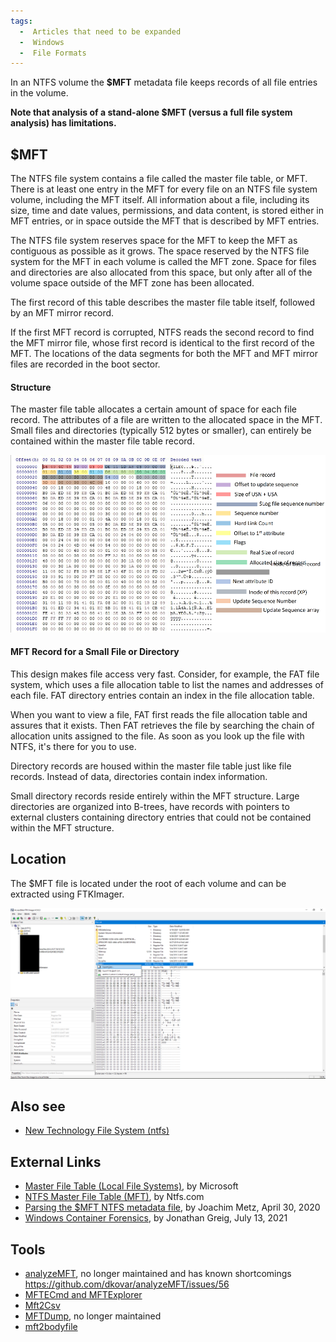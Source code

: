 ```yaml
---
tags:
  -  Articles that need to be expanded
  -  Windows
  -  File Formats
---
```

In an NTFS volume the **\$MFT** metadata file keeps records of all file
entries in the volume.

**Note that analysis of a stand-alone \$MFT (versus a full file system
analysis) has limitations.**

## \$MFT

The NTFS file system contains a file called the master file table, or
MFT. There is at least one entry in the MFT for every file on an NTFS
file system volume, including the MFT itself. All information about a
file, including its size, time and date values, permissions, and data
content, is stored either in MFT entries, or in space outside the MFT
that is described by MFT entries.

The NTFS file system reserves space for the MFT to keep the MFT as
contiguous as possible as it grows. The space reserved by the NTFS file
system for the MFT in each volume is called the MFT zone. Space for
files and directories are also allocated from this space, but only after
all of the volume space outside of the MFT zone has been allocated.

The first record of this table describes the master file table itself,
followed by an MFT mirror record.

If the first MFT record is corrupted, NTFS reads the second record to
find the MFT mirror file, whose first record is identical to the first
record of the MFT. The locations of the data segments for both the MFT
and MFT mirror files are recorded in the boot sector.

#### Structure

The master file table allocates a certain amount of space for each file
record. The attributes of a file are written to the allocated space in
the MFT. Small files and directories (typically 512 bytes or smaller),
can entirely be contained within the master file table record.

![Alt text](assets/images/mftentries.png)

#### MFT Record for a Small File or Directory

This design makes file access very fast. Consider, for example, the FAT
file system, which uses a file allocation table to list the names and
addresses of each file. FAT directory entries contain an index in the
file allocation table.

When you want to view a file, FAT first reads the file allocation table
and assures that it exists. Then FAT retrieves the file by searching the
chain of allocation units assigned to the file. As soon as you look up
the file with NTFS, it's there for you to use.

Directory records are housed within the master file table just like file
records. Instead of data, directories contain index information.

Small directory records reside entirely within the MFT structure. Large
directories are organized into B-trees, have records with pointers to
external clusters containing directory entries that could not be
contained within the MFT structure.

## Location

The \$MFT file is located under the root of each volume and can be
extracted using FTKImager.

![Alt text](assets/images/ftkmft.png)

## Also see

- [New Technology File System
  (ntfs)](new_technology_file_system_(ntfs).md)

## External Links

- [Master File Table (Local File
  Systems)](https://docs.microsoft.com/en-us/windows/win32/fileio/master-file-table),
  by Microsoft
- [NTFS Master File Table (MFT)](http://www.ntfs.com/ntfs-mft.htm), by
  Ntfs.com
- [Parsing the \$MFT NTFS metadata
  file](https://osdfir.blogspot.com/2020/04/parsing-mft-ntfs-metadata-file.html),
  by Joachim Metz, April 30, 2020
- [Windows Container
  Forensics](https://osdfir.blogspot.com/2021/07/windows-container-forensics.html),
  by Jonathan Greig, July 13, 2021

## Tools

- [analyzeMFT](https://github.com/dkovar/analyzeMFT), no longer
  maintained and has known shortcomings
  <https://github.com/dkovar/analyzeMFT/issues/56>
- [MFTECmd and MFTExplorer](https://ericzimmerman.github.io/#!index.md)
- [Mft2Csv](https://github.com/jschicht/Mft2Csv/wiki/Mft2Csv)
- [MFTDump](https://web.archive.org/web/20200207155639/http://malware-hunters.net/all-downloads/),
  no longer maintained
- [mft2bodyfile](https://github.com/janstarke/mft2bodyfile)

